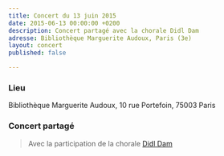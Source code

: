 ```yaml
---
title: Concert du 13 juin 2015
date: 2015-06-13 00:00:00 +0200
description: Concert partagé avec la chorale Didl Dam
adresse: Bibliothèque Marguerite Audoux, Paris (3e)
layout: concert
published: false

---
```

### Lieu

Bibliothèque Marguerite Audoux, 10 rue Portefoin, 75003 Paris

### Concert partagé

> Avec la participation de la chorale [Didl Dam](https://www.centre-medem.org/ateliers/didl-dam/ "Didl Dam")